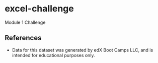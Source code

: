 # excel-challenge
Module 1 Challenge
## References

* Data for this dataset was generated by edX Boot Camps LLC, and is intended for educational purposes only.
